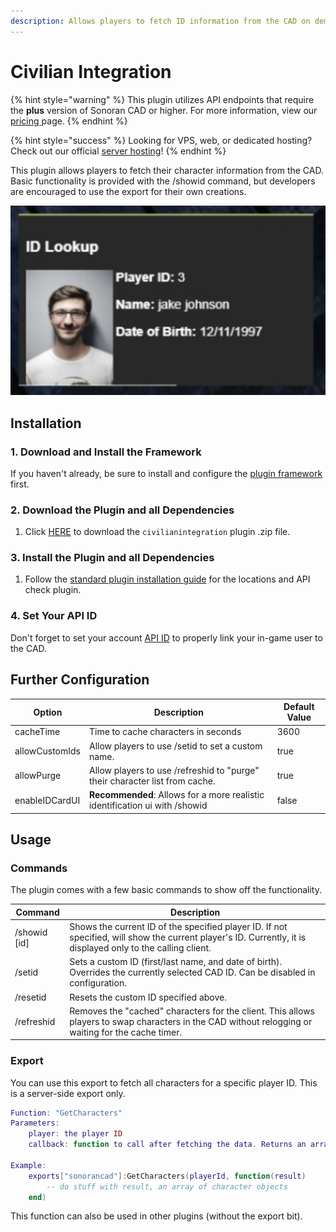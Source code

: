 ```yaml
---
description: Allows players to fetch ID information from the CAD on demand.
---
```


# Civilian Integration

{% hint style="warning" %}
This plugin utilizes API endpoints that require the **plus** version of Sonoran CAD or higher. For more information, view our [pricing ](../../../pricing/faq/)page.
{% endhint %}

{% hint style="success" %}
Looking for VPS, web, or dedicated hosting? Check out our official [server hosting](../../../other-products/server-hosting.md)!
{% endhint %}

This plugin allows players to fetch their character information from the CAD. Basic functionality is provided with the /showid command, but developers are encouraged to use the export for their own creations.

![Sonoran CAD - Civilian Integration Lookup](<../../../.gitbook/assets/Screen Shot 2020-12-12 at 10.00.21 PM.png>)

## Installation

### 1. Download and Install the Framework

If you haven't already, be sure to install and configure the [plugin framework](../framework-installation.md) first.

### 2. Download the Plugin and all Dependencies

1. Click [HERE](https://github.com/Sonoran-Software/sonoran\_civintegration/releases/tag/latest) to download the `civilianintegration` plugin .zip file.

### 3. Install the Plugin and all Dependencies

1. Follow the [standard plugin installation guide](../plugin-installation/) for the locations and API check plugin.

### 4. Set Your API ID

Don't forget to set your account [API ID](../../../sonoran-cad/api-integration/getting-started/setting-your-api-id.md) to properly link your in-game user to the CAD.

## Further Configuration

| Option         | Description                                                                 | Default Value |
| -------------- | --------------------------------------------------------------------------- | ------------- |
| cacheTime      | Time to cache characters in seconds                                         | 3600          |
| allowCustomIds | Allow players to use /setid to set a custom name.                           | true          |
| allowPurge     | Allow players to use /refreshid to "purge" their character list from cache. | true          |
| enableIDCardUI | **Recommended**: Allows for a more realistic identification ui with /showid | false         |

## Usage

### Commands

The plugin comes with a few basic commands to show off the functionality.

| Command       | Description                                                                                                                                                  |
| ------------- | ------------------------------------------------------------------------------------------------------------------------------------------------------------ |
| /showid \[id] | Shows the current ID of the specified player ID. If not specified, will show the current player's ID. Currently, it is displayed only to the calling client. |
| /setid        | Sets a custom ID (first/last name, and date of birth). Overrides the currently selected CAD ID. Can be disabled in configuration.                            |
| /resetid      | Resets the custom ID specified above.                                                                                                                        |
| /refreshid    | Removes the "cached" characters for the client. This allows players to swap characters in the CAD without relogging or waiting for the cache timer.          |

### Export

You can use this export to fetch all characters for a specific player ID. This is a server-side export only.

```lua
Function: "GetCharacters"
Parameters:
    player: the player ID
    callback: function to call after fetching the data. Returns an array of character objects.

Example:
    exports["sonorancad"]:GetCharacters(playerId, function(result)
        -- do stuff with result, an array of character objects
    end)
```

This function can also be used in other plugins (without the export bit).
